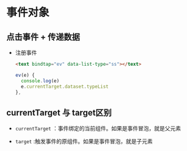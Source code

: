 # 事件对象

## 点击事件 + 传递数据

+ 注册事件

  ```html
  <text bindtap="ev" data-list-type="ss"></text>
  ```

  ```js
  ev(e) {
    console.log(e)
    e.currentTarget.dataset.typeList
  },
  ```

## currentTarget 与 target区别

+ `currentTarget` ：事件绑定的当前组件。如果是事件冒泡，就是父元素

+ `target` :触发事件的原组件。如果是事件冒泡，就是子元素
